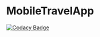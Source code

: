 # MobileTravelApp

[![Codacy Badge](https://api.codacy.com/project/badge/Grade/4e238900f780425ea92473fd731fddd8)](https://app.codacy.com/gh/Merkucios/MobileTravelApp?utm_source=github.com&utm_medium=referral&utm_content=Merkucios/MobileTravelApp&utm_campaign=Badge_Grade)